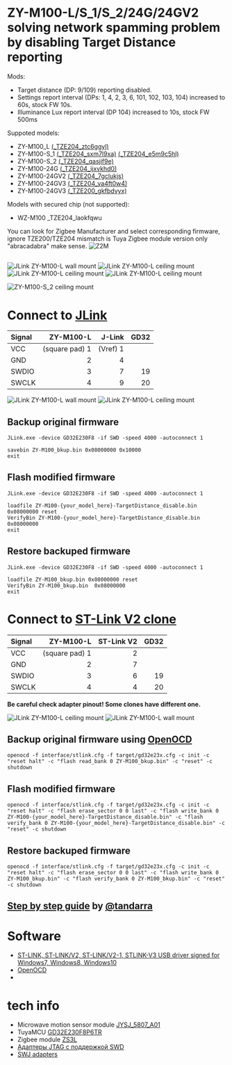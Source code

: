 # ZY-M100-L/S_1/S_2/24G/24GV2 solving network spamming problem by disabling Target Distance reporting
Mods:
- Target distance (DP: 9/109) reporting disabled.
- Settings report interval (DPs: 1, 4, 2, 3, 6, 101, 102, 103, 104) increased to 60s, stock FW 10s.
- Illuminance Lux report interval (DP 104) increased to 10s, stock FW 500ms

Suppoted models:
- ZY-M100_L [(_TZE204_ztc6ggyl)](./ZY-M100_L_TZE204_ztc6ggyl-TargetDistance_disable.bin)
- ZY-M100-S_1 [(_TZE204_sxm7l9xa)](./ZY-M100-S_1_TZE204_sxm7l9xa-TargetDistance_disable.bin) [(_TZE204_e5m9c5hl)](./ZY-M100-S_1_TZE204_e5m9c5hl-TargetDistance_disable.bin)
- ZY-M100-S_2 [(_TZE204_qasjif9e)](./ZY-M100-S_2_TZE204_qasjif9e-TargetDistance_disable.bin)
- ZY-M100-24G [(_TZE204_ijxvkhd0)](./ZY-M100-24G_TZE204_ijxvkhd0-TargetDistance_disable.bin)
- ZY-M100-24GV2 [(_TZE204_7gclukjs)](./ZY-M100-24GV2_TZE204_7gclukjs-TargetDistance_disable.bin)
- ZY-M100-24GV3 [(_TZE204_ya4ft0w4)](./ZY-M100-24GV3_TZE204_ya4ft0w4_increased_report_interval_TD_0_disable.bin)
- ZY-M100-24GV3 [(_TZE200_gkfbdvyx)](./ZY-M100-24GV3_TZE200_gkfbdvyx_increased_report_interval_TD_0_disable.bin)

Models with secured chip (not supported):
- WZ-M100 _TZE204_laokfqwu

You can look for Zigbee Manufacturer and select corresponding firmware, ignore TZE200/TZE204 mismatch is Tuya Zigbee module version only "abracadabra" make sense.
![Z2M](./pix/z2m.jpg)
  
##
![JLink ZY-M100-L wall mount](./pix/wall_1.jpg)
![JLink ZY-M100-L ceiling mount](./pix/ceiling_1.jpg)
![JLink ZY-M100-L ceiling mount](./pix/ceiling_2.jpg)
![JLink ZY-M100-L ceiling mount](./pix/ceiling_3.jpg)

![ZY-M100-S_2 ceiling mount](./pix/ZY-M100-S_2.jpg)


# Connect to [JLink](http://www.segger.com)

|Signal|ZY-M100-L     |J-Link  |GD32|
|:-----|-------------:|-------:|---:|
|VCC   |(square pad) 1|(Vref) 1|    |
|GND   |2             |       4|    |
|SWDIO |3             |       7|19  |
|SWCLK |4             |       9|20  |

![JLink ZY-M100-L wall mount](./pix/wall_jlink.jpg)
![JLink ZY-M100-L ceiling mount](./pix/ceiling_jlink.jpg)

## Backup original firmware
```batchfile
JLink.exe -device GD32E230F8 -if SWD -speed 4000 -autoconnect 1 
```
```
savebin ZY-M100_bkup.bin 0x08000000 0x10000
exit
```

## Flash modified firmware

```batchfile
JLink.exe -device GD32E230F8 -if SWD -speed 4000 -autoconnect 1 
```
```
loadfile ZY-M100-{your_model_here}-TargetDistance_disable.bin 0x08000000 reset
VerifyBin ZY-M100-{your_model_here}-TargetDistance_disable.bin  0x08000000
exit
```
## Restore backuped firmware

```batchfile
JLink.exe -device GD32E230F8 -if SWD -speed 4000 -autoconnect 1 
```
```
loadfile ZY-M100_bkup.bin 0x08000000 reset
VerifyBin ZY-M100_bkup.bin  0x08000000
exit
```
# Connect to [ST-Link V2 clone](http://www.aliexpress.com)

|Signal|ZY-M100-L     |ST-Link V2|GD32|
|:-----|-------------:|---------:|---:|
|VCC   |(square pad) 1|         2|    |
|GND   |2             |         7|    |
|SWDIO |3             |         6|19  |
|SWCLK |4             |         4|20  |

**Be careful check adapter pinout! Some clones have different one.**


![JLink ZY-M100-L ceiling mount](./pix/ST-Link_pinout.png)
![JLink ZY-M100-L wall mount](./pix/wall_st-link.jpg)


## Backup original firmware using [OpenOCD](https://github.com/openocd-org/openocd/releases/tag/latest)
```batchfile
openocd -f interface/stlink.cfg -f target/gd32e23x.cfg -c init -c "reset halt" -c "flash read_bank 0 ZY-M100_bkup.bin" -c "reset" -c shutdown
```

## Flash modified firmware
```batchfile
openocd -f interface/stlink.cfg -f target/gd32e23x.cfg -c init -c "reset halt" -c "flash erase_sector 0 0 last" -c "flash write_bank 0 ZY-M100-{your_model_here}-TargetDistance_disable.bin" -c "flash verify_bank 0 ZY-M100-{your_model_here}-TargetDistance_disable.bin" -c "reset" -c shutdown
```
## Restore backuped firmware
```batchfile
openocd -f interface/stlink.cfg -f target/gd32e23x.cfg -c init -c "reset halt" -c "flash erase_sector 0 0 last" -c "flash write_bank 0 ZY-M100_bkup.bin" -c "flash verify_bank 0 ZY-M100_bkup.bin" -c "reset" -c shutdown
```

## [Step by step guide](https://github.com/Koenkk/zigbee2mqtt/issues/19045#issuecomment-2362489362) by [@tandarra](https://github.com/tandarra)

# Software
- [ST-LINK, ST-LINK/V2, ST-LINK/V2-1, STLINK-V3 USB driver signed for Windows7, Windows8, Windows10](https://www.st.com/en/development-tools/stsw-link009.html)
- [OpenOCD](https://github.com/openocd-org/openocd/releases/latest)
- 
# tech info
- Microwave motion sensor module [JYSJ_5807_A01](./5807_A01.pdf)
- TuyaMCU [GD32E230F8P6TR](./GD32E230F8P6.pdf)
- Zigbee module [ZS3L](https://developer.tuya.com/en/docs/iot/zs3l?id=K97r37j19f496)
- [Адаптеры JTAG с поддержкой SWD](https://microsin.net/programming/arm/swd-jtag-adapters.html)
- [SWJ adapters](https://wiki.cuvoodoo.info/doku.php?id=jtag)
